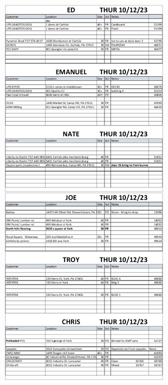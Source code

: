 <body>
    <img src="./images/Page1Image.png" alt="Image 1">
    <img src="./images/Page2Image.png" alt="Image 2">    
</body>
